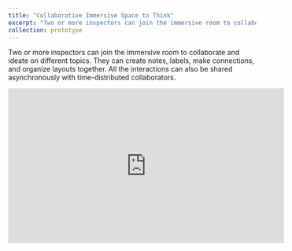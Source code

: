 ```yaml
---
title: "Collaborative Immersive Space to Think"
excerpt: "Two or more inspectors can join the immersive room to collaborate and ideate on different topics."
collection: prototype
---
```


Two or more inspectors can join the immersive room to collaborate and ideate on different topics.
They can create notes, labels, make connections, and organize layouts together. All the interactions can also be shared asynchronously with time-distributed collaborators.

<iframe width="560" height="315" src="https://www.youtube.com/embed/rvap4Vc_Xyk?si=zJhKIQw6nqDoi6Xl" title="YouTube video player" frameborder="0" allow="accelerometer; autoplay; clipboard-write; encrypted-media; gyroscope; picture-in-picture; web-share" referrerpolicy="strict-origin-when-cross-origin" allowfullscreen></iframe>